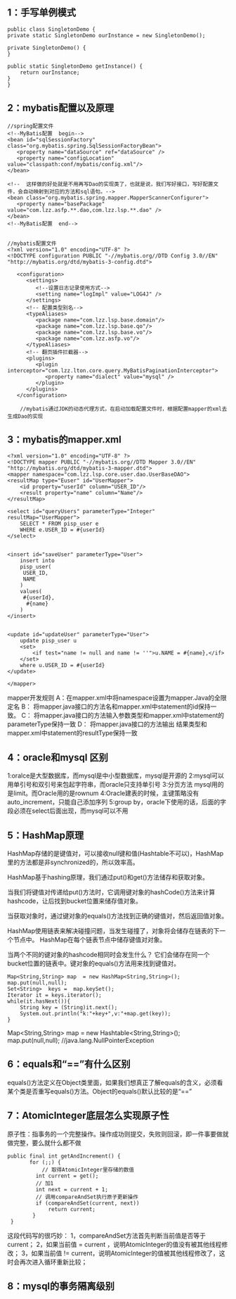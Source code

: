 
## 1：手写单例模式
    public class SingletonDemo {
    private static SingletonDemo ourInstance = new SingletonDemo();

    private SingletonDemo() {
    }

    public static SingletonDemo getInstance() {
        return ourInstance;
    }
    }


## 2：mybatis配置以及原理

    //spring配置文件
	<!--MyBatis配置  begin-->
	<bean id="sqlSessionFactory" class="org.mybatis.spring.SqlSessionFactoryBean">
	   <property name="dataSource" ref="dataSource" />
	   <property name="configLocation" value="classpath:conf/mybatis/config.xml"/>
	</bean>
	
	<!--  这样做的好处就是不用再写Dao的实现类了，也就是说，我们写好接口，写好配置文件，会自动映射到对应的方法和sql语句。-->
	<bean class="org.mybatis.spring.mapper.MapperScannerConfigurer">
	   <property name="basePackage" value="com.lzz.asfp.**.dao,com.lzz.lsp.**.dao" />
	</bean>
	<!--MyBatis配置  end-->
 
 
	//mybatis配置文件
	<?xml version="1.0" encoding="UTF-8" ?>
	<!DOCTYPE configuration PUBLIC "-//mybatis.org//DTD Config 3.0//EN"
	"http://mybatis.org/dtd/mybatis-3-config.dtd">
	
	   <configuration>
	      <settings>
	         <!--设置日志记录使用方式-->
	         <setting name="logImpl" value="LOG4J" />
	      </settings>
	      <!-- 配置类型别名-->
	      <typeAliases>
	         <package name="com.lzz.lsp.base.domain"/>
	         <package name="com.lzz.lsp.base.qo"/>
	         <package name="com.lzz.lsp.base.vo"/>
	         <package name="com.lzz.asfp.vo"/>
	      </typeAliases>
	      <!-- 翻页插件拦截器-->
	      <plugins>
	         <plugin interceptor="com.lzz.lton.core.query.MyBatisPaginationInterceptor">
	            <property name="dialect" value="mysql" />
	         </plugin>
	      </plugins>
	   </configuration>
 
		//mybatis通过JDK的动态代理方式，在启动加载配置文件时，根据配置mapper的xml去生成Dao的实现

## 3：mybatis的mapper.xml

	<?xml version="1.0" encoding="UTF-8" ?>
	<!DOCTYPE mapper PUBLIC "-//mybatis.org//DTD Mapper 3.0//EN" "http://mybatis.org/dtd/mybatis-3-mapper.dtd">
	<mapper namespace="com.lzz.lsp.core.user.dao.UserBaseDAO">
    <resultMap type="Euser" id="UserMapper">
        <id property="userId" column="USER_ID"/>
        <result property="name" column="Name"/>
    </resultMap>

    <select id="queryUsers" parameterType="Integer" resultMap="UserMapper">
        SELECT * FROM pisp_user e
        WHERE e.USER_ID = #{userId}
    </select>


    <insert id="saveUser" parameterType="User">
        insert into
        pisp_user(
         USER_ID,
         NAME
        )
        values(
         #{userId},
          #{name}
        )
    </insert>


    <update id="updateUser" parameterType="User">
        update pisp_user u
        <set>
            <if test="name != null and name != ''">u.NAME = #{name},</if>
        </set>
        where u.USER_ID = #{userId}
    </update>

	</mapper>


mapper开发规则
A：在mapper.xml中将namespace设置为mapper.Java的全限定名 
B： 将mapper.java接口的方法名和mapper.xml中statement的id保持一致。 
C： 将mapper.java接口的方法输入参数类型和mapper.xml中statement的parameterType保持一致 
D： 将mapper.java接口的方法输出 结果类型和mapper.xml中statement的resultType保持一致



## 4：oracle和mysql 区别
1:oralce是大型数据库，而mysql是中小型数据库，mysql是开源的
2:mysql可以用单引号和双引号来包起字符串，而oracle只支持单引号
3:分页方法 mysql用的是limit。而Oracle用的是rownum
4:Oracle建表的时候，主键策略没有auto_increment，只能自己添加序列
5:group by，oracle下使用的话，后面的字段必须在select后面出现，而mysql可以不用


## 5：HashMap原理
HashMap存储的是键值对，可以接收null键和值(Hashtable不可以)，HashMap里的方法都是非synchronized的，所以效率高。

HashMap基于hashing原理，我们通过put()和get()方法储存和获取对象。

当我们将键值对传递给put()方法时，它调用键对象的hashCode()方法来计算hashcode，让后找到bucket位置来储存值对象。

当获取对象时，通过键对象的equals()方法找到正确的键值对，然后返回值对象。

HashMap使用链表来解决碰撞问题，当发生碰撞了，对象将会储存在链表的下一个节点中。 HashMap在每个链表节点中储存键值对对象。

当两个不同的键对象的hashcode相同时会发生什么？ 它们会储存在同一个bucket位置的链表中。键对象的equals()方法用来找到键值对。
	
	Map<String,String> map  = new HashMap<String,String>();
	map.put(null,null);
	Set<String>  keys =  map.keySet();
	Iterator it = keys.iterator();
	while(it.hasNext()){
	    String key = (String)it.next();
	    System.out.println("k:"+key+",v:"+map.get(key));
	}
 
 
Map<String,String> map  = new Hashtable<String,String>();
map.put(null,null); //java.lang.NullPointerException


## 6：equals和“==”有什么区别
equals()方法定义在Object类里面，如果我们想真正了解equals的含义，必须看某个类是否重写equals()方法。Object的equals()默认比较的是“==”

## 7：AtomicInteger底层怎么实现原子性
原子性：指事务的一个完整操作。操作成功则提交，失败则回滚，即一件事要做就做完整，要么就什么都不做

	public final int getAndIncrement() {
		   for (;;) {
			   // 取得AtomicInteger里存储的数值
			 int current = get();  
			 // 加1
			 int next = current + 1;  
			 // 调用compareAndSet执行原子更新操作
			 if (compareAndSet(current, next))   
				 return current;
		    }
	 }
这段代码写的很巧妙：
1，compareAndSet方法首先判断当前值是否等于current；
2，如果当前值 = current ，说明AtomicInteger的值没有被其他线程修改；
3，如果当前值 != current，说明AtomicInteger的值被其他线程修改了，这时会再次进入循环重新比较；

## 8：mysql的事务隔离级别
